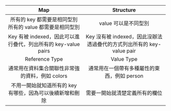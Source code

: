 |Map |Structure|
| :---: | :---: |
|所有的 key 都需要是相同型別 所有的 value 都需要是相同型別 | value 可以是不同型別|
|Key 有被 indexed，因此可以進行疊代，列出所有的 key-value pairs| Key 沒有被 indexed，因此沒辦法透過疊代的方式列出所有的 key-value pair|
|Reference Type| Value Type|
|通常用在資料集合關聯性非常強的資料，例如 colors| 通常用在一個帶有多種屬性的東西，例如 person|
|不用一開始就知道所有的 key 有哪些，因為可以後續新增和刪除 |需要一開始就清楚定義所有的欄位|